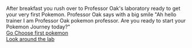 After breakfast you rush over to Professor Oak's laboratory ready to get your very first Pokemon. Professor Oak says with a big smile "Ah hello trainer I am Professor Oak pokemon professor. Are you ready to start your Pokemon Journey today?"  
[Go Choose first pokemon](../ProfessorOak/PickPokemon.md)  
[Look around the lab](../DirectionChoice/LookAroundLab.md)
